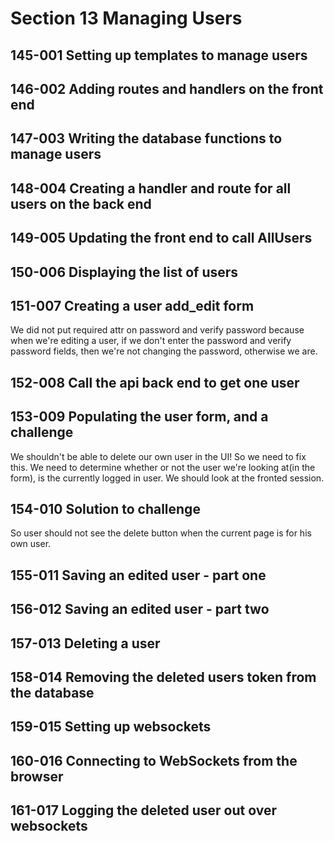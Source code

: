 # Section 13 Managing Users

## 145-001 Setting up templates to manage users

## 146-002 Adding routes and handlers on the front end

## 147-003 Writing the database functions to manage users

## 148-004 Creating a handler and route for all users on the back end

## 149-005 Updating the front end to call AllUsers

## 150-006 Displaying the list of users

## 151-007 Creating a user add_edit form
We did not put required attr on password and verify password because when we're editing a user, if we don't enter the password and verify password
fields, then we're not changing the password, otherwise we are.


## 152-008 Call the api back end to get one user

## 153-009 Populating the user form, and a challenge
We shouldn't be able to delete our own user in the UI! So we need to fix this. We need to determine whether or not the user we're looking at(in
the form), is the currently logged in user. We should look at the fronted session.

## 154-010 Solution to challenge

So user should not see the delete button when the current page is for his own user.

## 155-011 Saving an edited user - part one

## 156-012 Saving an edited user - part two

## 157-013 Deleting a user
## 158-014 Removing the deleted users token from the database
## 159-015 Setting up websockets
## 160-016 Connecting to WebSockets from the browser
## 161-017 Logging the deleted user out over websockets